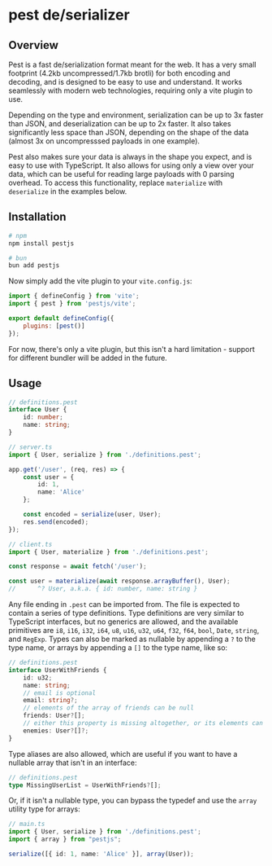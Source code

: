 # pest de/serializer

## Overview

Pest is a fast de/serialization format meant for the web. It has a very small footprint (4.2kb uncompressed/1.7kb brotli) for both encoding and decoding, and is designed to be easy to use and understand. It works seamlessly with modern web technologies, requiring only a vite plugin to use.

Depending on the type and environment, serialization can be up to 3x faster than JSON, and deserialization can be up to 2x faster. It also takes significantly less space than JSON, depending on the shape of the data (almost 3x on uncompresssed payloads in one example).

Pest also makes sure your data is always in the shape you expect, and is easy to use with TypeScript. It also allows for using only a view over your data, which can be useful for reading large payloads with 0 parsing overhead. To access this functionality, replace `materialize` with `deserialize` in the examples below.

## Installation

```bash
# npm
npm install pestjs
```
```bash
# bun
bun add pestjs
```

Now simply add the vite plugin to your `vite.config.js`:

```javascript
import { defineConfig } from 'vite';
import { pest } from 'pestjs/vite';

export default defineConfig({
    plugins: [pest()]
});
```

For now, there's only a vite plugin, but this isn't a hard limitation - support for different bundler will be added in the future.

## Usage

```typescript
// definitions.pest
interface User {
    id: number;
    name: string;
}
```

```typescript
// server.ts
import { User, serialize } from './definitions.pest';

app.get('/user', (req, res) => {
    const user = {
        id: 1,
        name: 'Alice'
    };

    const encoded = serialize(user, User);
    res.send(encoded);
});
```

```typescript
// client.ts
import { User, materialize } from './definitions.pest';

const response = await fetch('/user');

const user = materialize(await response.arrayBuffer(), User);
//      ^? User, a.k.a. { id: number, name: string }
```

Any file ending in `.pest` can be imported from. The file is expected to contain a series of type definitions. Type definitions are very similar to TypeScript interfaces, but no generics are allowed, and the available primitives are `i8`, `i16`, `i32`, `i64`, `u8`, `u16`, `u32`, `u64`, `f32`, `f64`, `bool`, `Date`, `string`, and `RegExp`. Types can also be marked as nullable by appending a `?` to the type name, or arrays by appending a `[]` to the type name, like so:

```typescript
// definitions.pest
interface UserWithFriends {
    id: u32;
    name: string;
    // email is optional
    email: string?;
    // elements of the array of friends can be null
    friends: User?[];
    // either this property is missing altogether, or its elements can be null
    enemies: User?[]?;
}
```

Type aliases are also allowed, which are useful if you want to have a nullable array that isn't in an interface:

```typescript
// definitions.pest
type MissingUserList = UserWithFriends?[];
```

Or, if it isn't a nullable type, you can bypass the typedef and use the `array` utility type for arrays:

```typescript
// main.ts
import { User, serialize } from './definitions.pest';
import { array } from "pestjs";

serialize([{ id: 1, name: 'Alice' }], array(User));
```

